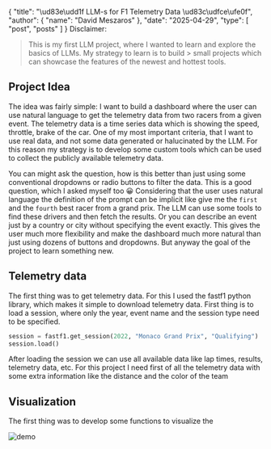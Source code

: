 {
  "title": "\ud83e\udd1f LLM-s for F1 Telemetry Data \ud83c\udfce\ufe0f",
  "author": {
    "name": "David Meszaros"
  },
  "date": "2025-04-29",
  "type": [
    "post",
    "posts"
  ]
}
Disclaimer:
> This is my first LLM project, where I wanted to learn and explore the basics of LLMs. My strategy to learn is to build > small projects which can showcase the features of the newest and hottest tools.

## Project Idea

The idea was fairly simple: I want to build a dashboard where the user can use natural language to get the telemetry data from two racers from a given event. The telemetry data is a time series data which is showing the speed, throttle, brake of the car. 
One of my most important criteria, that I want to use real data, and not some data generated or halucinated by the LLM. For this reason my strategy is to develop some custom tools which can be used to collect the publicly available telemetry data.

You can might ask the question, how is this better than just using some conventional dropdowns or radio buttons to filter the data. This is a good question, which I asked myself too 😀 Considering that the user uses natural language the definition of the prompt can be implicit like give me the `first` and the `fourth` best racer from a grand prix. The LLM can use some tools to find these drivers and then fetch the results. Or you can describe an event just by a country or city without specifying the event exactly. This gives the user much more flexibility and make the dashboard much more natural than just using dozens of buttons and dropdowns. But anyway the goal of the project to learn something new.

## Telemetry data

The first thing was to get telemetry data. For this I used the fastf1 python library, which makes it simple to download telemetry data. First thing is to load a session, where only the year, event name and the session type need to be specified. 

```python
session = fastf1.get_session(2022, "Monaco Grand Prix", "Qualifying")
session.load()
```

After loading the session we can use all available data like lap times, results, telemetry data, etc. For this project I need first of all the telemetry data with some extra information like the distance and the color of the team

## Visualization

The first thing was to develop some functions to visualize the

![demo](files/resources/screen_recording_0.gif)
